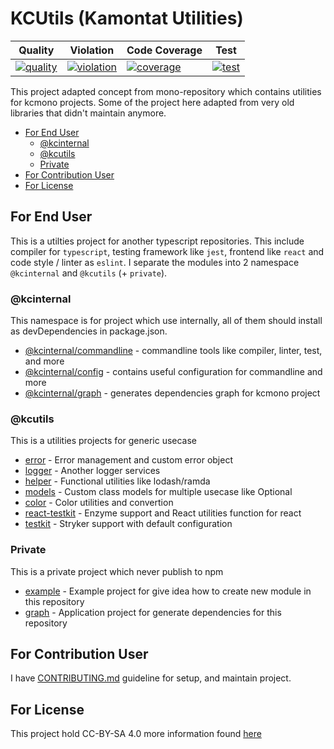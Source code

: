 # KCUtils (Kamontat Utilities)

| Quality                  | Violation                  | Code Coverage             | Test                |
| ------------------------ | -------------------------- | ------------------------- | ------------------- |
| [![quality][q_img]][sdb] | [![violation][sv_img]][sv] | [![coverage][sc_img]][sc] | [![test][t_img]][t] |

This project adapted concept from mono-repository which contains utilities for kcmono projects. Some of the project here adapted from very old libraries that didn't maintain anymore.

- [For End User](#for-end-user)
  - [@kcinternal](#kcinternal)
  - [@kcutils](#kcutils)
  - [Private](#private)
- [For Contribution User](#for-contribution-user)
- [For License](#for-license)

## For End User

This is a utilties project for another typescript repositories.
This include compiler for `typescript`, testing framework like `jest`,
frontend like `react` and code style / linter as `eslint`.
I separate the modules into 2 namespace `@kcinternal` and `@kcutils` (+ `private`).

### @kcinternal

This namespace is for project which use internally, all of them should install as devDependencies in package.json.

- [@kcinternal/commandline][kcinternal_cli_gh] - commandline tools like compiler, linter, test, and more
- [@kcinternal/config][kcinternal_config_gh]   - contains useful configuration for commandline and more
- [@kcinternal/graph][kcinternal_graph_gh]     - generates dependencies graph for kcmono project

### @kcutils

This is a utilities projects for generic usecase

- [error][kcutils_err_gh]                - Error management and custom error object
- [logger][kcutils_log_gh]               - Another logger services
- [helper][kcutils_helper_gh]            - Functional utilities like lodash/ramda
- [models][kcutils_models_gh]            - Custom class models for multiple usecase like Optional
- [color][kcutils_color_gh]              - Color utilities and convertion
- [react-testkit][kcutils_react_test_gh] - Enzyme support and React utilities function for react
- [testkit][kcutils_test_gh]             - Stryker support with default configuration

### Private

This is a private project which never publish to npm

- [example][kcutils_eg_gh]           - Example project for give idea how to create new module in this repository
- [graph][kcutils_graph_gh]           - Application project for generate dependencies for this repository

## For Contribution User

I have [CONTRIBUTING.md](./CONTRIBUTING.md) guideline for setup, and maintain project.

## For License

This project hold CC-BY-SA 4.0 more information found [here](./LICENSE)

<!-- BANNER SECTION -->

[q_img]: https://img.shields.io/sonar/quality_gate/kamontat_kcutils?server=https%3A%2F%2Fsonarcloud.io&style=flat-square
[sv_img]: https://img.shields.io/sonar/violations/kamontat_kcutils?format=long&server=https%3A%2F%2Fsonarcloud.io&style=flat-square
[sc_img]: https://img.shields.io/sonar/coverage/kamontat_kcutils?server=https%3A%2F%2Fsonarcloud.io&style=flat-square
[t_img]: https://img.shields.io/circleci/build/github/kamontat/kcutils?style=flat-square

[sdb]: https://sonarcloud.io/dashboard?id=kamontat_kcutils
[sv]: https://sonarcloud.io/project/issues?id=kamontat_kcutils&resolved=false&types=VULNERABILITY
[sc]: https://sonarcloud.io/component_measures?id=kamontat_kcutils&metric=coverage&view=list
[t]: https://app.circleci.com/pipelines/github/kamontat/kcutils

<!-- GITHUB SECTION -->

[kcinternal_cli_gh]: ./internals/commandline
[kcinternal_config_gh]: ./internals/config
[kcinternal_graph_gh]: ./internals/graph

[kcutils_eg_gh]: ./packages/_example
[kcutils_graph_gh]: ./packages/_graph
[kcutils_err_gh]: ./packages/error
[kcutils_log_gh]: ./packages/logger
[kcutils_helper_gh]: ./packages/helper
[kcutils_models_gh]: ./packages/models
[kcutils_color_gh]: ./packages/color
[kcutils_react_test_gh]: ./packages/react-testkit
[kcutils_test_gh]: ./packages/testkit
